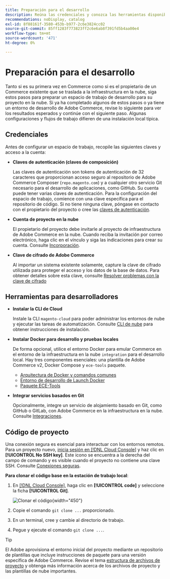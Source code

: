 ```yaml
---
title: Preparación para el desarrollo
description: Reúna las credenciales y conozca las herramientas disponibles para configurar un espacio de trabajo de desarrollo para utilizarlo con su proyecto de infraestructura en la nube de Commerce.
recommendations: noDisplay, catalog
exl-id: 8f88161f-3580-453b-b977-2c6e3824cc02
source-git-commit: 85ff1283f773823ff2c6e6ab8f391fd5b4aa00e4
workflow-type: tm+mt
source-wordcount: '471'
ht-degree: 0%

---
```


# Preparación para el desarrollo

Tanto si es su primera vez en Commerce como si es el propietario de un Commerce existente que se traslada a la infraestructura en la nube, siga estos pasos para preparar un espacio de trabajo de desarrollo para su proyecto en la nube. Si ya ha completado algunos de estos pasos o ya tiene un entorno de desarrollo de Adobe Commerce, revise lo siguiente para ver los resultados esperados y continúe con el siguiente paso. Algunas configuraciones y flujos de trabajo difieren de una instalación local típica.

## Credenciales

Antes de configurar un espacio de trabajo, recopile las siguientes claves y acceso a la cuenta:

- **Claves de autenticación (claves de composición)**

  Las claves de autenticación son tokens de autenticación de 32 caracteres que proporcionan acceso seguro al repositorio de Adobe Commerce Composer (`repo.magento.com`) y a cualquier otro servicio Git necesario para el desarrollo de aplicaciones, como GitHub. Su cuenta puede tener varias claves de autenticación. Para la configuración del espacio de trabajo, comience con una clave específica para el repositorio de código. Si no tiene ninguna clave, póngase en contacto con el propietario del proyecto o cree las [claves de autenticación](../cloud-guide/development/authentication-keys.md).

- **Cuenta de proyecto en la nube**

  El propietario del proyecto debe invitarle al proyecto de infraestructura de Adobe Commerce en la nube. Cuando reciba la invitación por correo electrónico, haga clic en el vínculo y siga las indicaciones para crear su cuenta. Consulte [Incorporación](onboarding.md).

- **Clave de cifrado de Adobe Commerce**

  Al importar un sistema existente solamente, capture la clave de cifrado utilizada para proteger el acceso y los datos de la base de datos. Para obtener detalles sobre esta clave, consulte [Resolver problemas con la clave de cifrado](https://experienceleague.adobe.com/docs/commerce-knowledge-base/kb/troubleshooting/miscellaneous/resolve-issues-with-encryption-key.html)

## Herramientas para desarrolladores

- **Instalar la CLI de Cloud**

  Instale la CLI `magento-cloud` para poder administrar los entornos de nube y ejecutar las tareas de automatización. Consulte [CLI de nube](../cloud-guide/dev-tools/cloud-cli-overview.md) para obtener instrucciones de instalación.

- **Instalar Docker para desarrollo y pruebas locales**

  De forma opcional, utilice el entorno Docker para emular Commerce en el entorno de la infraestructura en la nube `integration` para el desarrollo local. Hay tres componentes esenciales: una plantilla de Adobe Commerce v2, Docker Compose y `ece-tools` paquete.

   - [Arquitectura de Docker y comandos comunes](../cloud-guide/dev-tools/cloud-docker.md)
   - [Entorno de desarrollo de Launch Docker](https://developer.adobe.com/commerce/cloud-tools/docker/setup/)
   - [Paquete ECE-Tools](../cloud-guide/dev-tools/package-overview.md)

- **Integrar servicios basados en Git**

  Opcionalmente, integre un servicio de alojamiento basado en Git, como GitHub o GitLab, con Adobe Commerce en la infraestructura en la nube. Consulte [Integraciones](../cloud-guide/integrations/overview.md).

## Código de proyecto

Una conexión segura es esencial para interactuar con los entornos remotos. Para un proyecto nuevo, [inicia sesión en [!DNL Cloud Console]](https://console.adobecommerce.com) y haz clic en **[!UICONTROL No SSH key]**. Este icono se encuentra a la derecha del campo de comando y es visible cuando el proyecto no contiene una clave SSH. Consulte [Conexiones seguras](../cloud-guide/development/secure-connections.md#add-an-ssh-public-key-to-your-account).

**Para clonar el código base en la estación de trabajo local**:

1. En [[!DNL Cloud Console]](https://console.adobecommerce.com), haga clic en **[!UICONTROL code]** y seleccione la ficha **[!UICONTROL Git]**.

   ![Clonar el código](../assets/ui-git-code.png){width="450"}

1. Copie el comando `git clone ...` proporcionado.

1. En un terminal, cree y cambie al directorio de trabajo.

1. Pegue y ejecute el comando `git clone ...`.

>[!TIP]
>
>El Adobe aprovisiona el entorno inicial del proyecto mediante un repositorio de plantillas que incluye instrucciones de paquete para una versión específica de Adobe Commerce. Revise el tema [estructura de archivos de proyecto](../cloud-guide/project/file-structure.md) y obtenga más información acerca de los archivos de proyecto y las plantillas de nube importantes.
